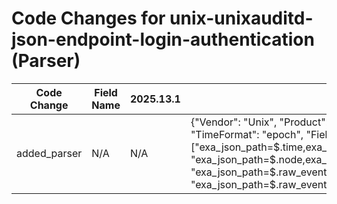 # Code Changes for unix-unixauditd-json-endpoint-login-authentication (Parser)

| Code Change | Field Name | 2025.13.1 | 2025.14.1 |
|-------------|------------|-----------|------------|
| added_parser | N/A | N/A | {"Vendor": "Unix", "Product": "Unix Auditd", "ExtractionType": "json", "TimeFormat": "epoch", "Fields": ["exa_json_path=$.time,exa_field_name=time", "exa_json_path=$.node,exa_field_name=src_host", "exa_json_path=$.raw_event.object_type,exa_field_name=operation_type", "exa_json_path=$.raw_event,exa_regex=(executable|exe)\":\s*\"({process_path}({process_dir}[^\"]*?[\\\/]+)?({process_name}[^\"\\\/]+))\"", "exa_json_path=$.raw_event.actor_primary,exa_field_name=user", "exa_json_path=$.raw_event.actor_secondary,exa_field_name=account", "exa_json_path=$.raw_event.pid,exa_field_name=process_id", "exa_json_path=$.raw_event.op,exa_field_name=action", "exa_json_path=$.raw_event.result,exa_field_name=result"], "Name": "unix-unixauditd-json-endpoint-login-authentication", "Conditions": ["audit_id", "PAM:authentication"], "ParserVersion": "v1.0.0"} |